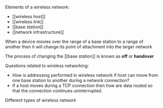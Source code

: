 Elements of a wireless network:
- [[wireless host]]
- [[wireless link]]
- [[base station]]
- [[network infrastructure]]

When a device movies over the range of a base station to a range of another then it will change its point of attachment into the larger network 

The process of changing the [[base station]] is known as **off** or **handover**

Questions related to wireless networking: 
- How is addressing performed in wireless network if host can move from one base station to another during a network connection? 
- If a host moves during a TCP connection then how are data routed so that the connection continues uninterrupted.

Different types of wireless network 
